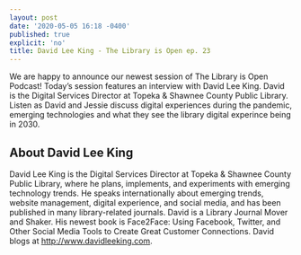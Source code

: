 ```yaml
---
layout: post
date: '2020-05-05 16:18 -0400'
published: true
explicit: 'no'
title: David Lee King - The Library is Open ep. 23
---
```


We are happy to announce our newest session of The Library is Open Podcast! Today’s session features an interview with David Lee King. David is the Digital Services Director at Topeka & Shawnee County Public Library. Listen as David and Jessie discuss digital experiences during the pandemic, emerging technologies and what they see the library digital experince being in 2030. 

## About David Lee King


David Lee King is the Digital Services Director at Topeka & Shawnee County Public Library, where he plans, implements, and experiments with emerging technology trends. He speaks internationally about emerging trends, website management, digital experience, and social media, and has been published in many library-related journals. David is a Library Journal Mover and Shaker. His newest book is Face2Face: Using Facebook, Twitter, and Other Social Media Tools to Create Great Customer Connections. David blogs at http://www.davidleeking.com.
